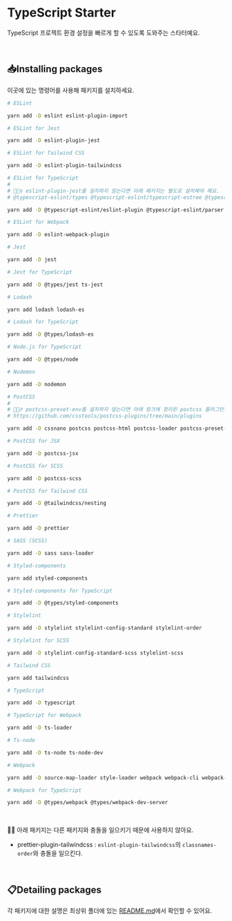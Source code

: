 # TypeScript Starter

TypeScript 프로젝트 환경 설정을 빠르게 할 수 있도록 도와주는 스타터예요.

<br>

## 📥Installing packages

이곳에 있는 명령어를 사용해 패키지를 설치하세요.

```bash
# ESLint

yarn add -D eslint eslint-plugin-import

# ESLint for Jest

yarn add -D eslint-plugin-jest

# ESLint for Tailwind CSS

yarn add -D eslint-plugin-tailwindcss

# ESLint for TypeScript
#
# 💁🏻‍♀️ eslint-plugin-jest를 설치하지 않는다면 아래 패키지는 별도로 설치해야 해요.
# @typescript-eslint/types @typescript-eslint/typescript-estree @typescript-eslint/utils

yarn add -D @typescript-eslint/eslint-plugin @typescript-eslint/parser eslint-import-resolver-typescript

# ESLint for Webpack

yarn add -D eslint-webpack-plugin

# Jest

yarn add -D jest

# Jest for TypeScript

yarn add -D @types/jest ts-jest

# Lodash

yarn add lodash lodash-es

# Lodash for TypeScript

yarn add -D @types/lodash-es

# Node.js for TypeScript

yarn add -D @types/node

# Nodemon

yarn add -D nodemon

# PostCSS
#
# 💁🏻‍♂️ postcss-preset-env를 설치하지 않는다면 아래 링크에 정리된 postcss 플러그인은 별도로 설치해야 해요.
# https://github.com/csstools/postcss-plugins/tree/main/plugins

yarn add -D cssnano postcss postcss-html postcss-loader postcss-preset-env postcss-syntax postcss-url

# PostCSS for JSX

yarn add -D postcss-jsx

# PostCSS for SCSS

yarn add -D postcss-scss

# PostCSS for Tailwind CSS

yarn add -D @tailwindcss/nesting

# Prettier

yarn add -D prettier

# SASS (SCSS)

yarn add -D sass sass-loader

# Styled-components

yarn add styled-components

# Styled-components for TypeScript

yarn add -D @types/styled-components

# Stylelint

yarn add -D stylelint stylelint-config-standard stylelint-order

# Stylelint for SCSS

yarn add -D stylelint-config-standard-scss stylelint-scss

# Tailwind CSS

yarn add tailwindcss

# TypeScript

yarn add -D typescript

# TypeScript for Webpack

yarn add -D ts-loader

# Ts-node

yarn add -D ts-node ts-node-dev

# Webpack

yarn add -D source-map-loader style-loader webpack webpack-cli webpack-dev-server webpack-merge html-webpack-plugin mini-css-extract-plugin workbox-webpack-plugin

# Webpack for TypeScript

yarn add -D @types/webpack @types/webpack-dev-server
```

<br>

💁🏻 아래 패키지는 다른 패키지와 충돌을 일으키기 때문에 사용하지 않아요.

- prettier-plugin-tailwindcss : `eslint-plugin-tailwindcss`의 `classnames-order`와 충돌을 일으킨다.

<br>

## 📋Detailing packages

각 패키지에 대한 설명은 최상위 폴더에 있는 [README.md](https://github.com/biniruu/starter-pack#detailing-packages)에서 확인할 수 있어요.
